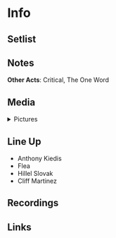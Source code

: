 # Info

## Setlist

## Notes

**Other Acts**: Critical, The One Word

## Media 

<details>
  <summary>Pictures</summary>
  <img alt="Clipping" title="Clipping" src="19851101a.jpg" height="200" />
</details>

## Line Up

* Anthony Kiedis
* Flea
* Hillel Slovak
* Cliff Martinez

## Recordings

## Links